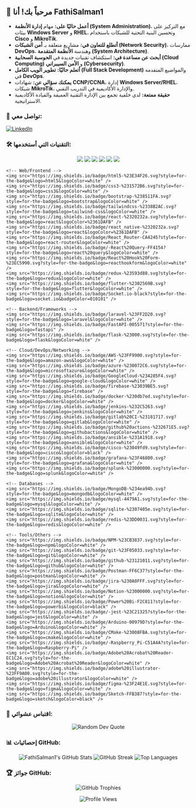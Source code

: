 <!-- About Me -->
## 👋 مرحباً بك! أنا FathiSalman1

*   **أعمل حاليًا على:** مهام **إدارة الأنظمة (System Administration)**، مع التركيز على بيئات **Windows Server** و **RHEL**، وتحسين البنية التحتية للشبكات باستخدام **Cisco** و **MikroTik**.
*   **أتطلع للتعاون في:** مشاريع متعلقة بـ **أمن الشبكات (Network Security)**، ممارسات **DevOps**، وهندسة **الأنظمة المتقدمة (System Architecture)**.
*   **أبحث عن مساعدة في:** استكشاف تقنيات جديدة في **الحوسبة السحابية (Cloud Computing)** و **الأمن السيبراني (Cybersecurity)**.
*   **أتعلم حاليًا:** **تطوير الويب الكامل (Full Stack Development)** والمواضيع المتقدمة في **DevOps**.
*   **يمكنك سؤالي عن:** شهادات **CCNP/CCNA**، إدارة **Windows Server/RHEL**، شبكات **MikroTik**، والإدارة الأكاديمية في التدريب التقني.
*   **حقيقة ممتعة:** لدي خلفية تجمع بين الإدارة التقنية العميقة والقيادة الأكاديمية الاستراتيجية.

<!-- Socials -->
### 🔗 تواصل معي:

[![LinkedIn](https://img.shields.io/badge/LinkedIn-0077B5?style=for-the-badge&logo=linkedin&logoColor=white )](https://www.linkedin.com/in/fathi-salman-0032622b1/ )

<!-- Tech Stack -->
### 🛠️ التقنيات التي أستخدمها:

<p align="center">
    <!-- Languages -->
    <img src="https://img.shields.io/badge/c++-%2300599C.svg?style=for-the-badge&logo=c%2B%2B&logoColor=white" />
    <img src="https://img.shields.io/badge/c-%2300599C.svg?style=for-the-badge&logo=c&logoColor=white" />
    <img src="https://img.shields.io/badge/dart-%230175C2.svg?style=for-the-badge&logo=dart&logoColor=white" />
    <img src="https://img.shields.io/badge/php-%23777BB4.svg?style=for-the-badge&logo=php&logoColor=white" />
    <img src="https://img.shields.io/badge/python-3670A0?style=for-the-badge&logo=python&logoColor=ffdd54" />
    <img src="https://img.shields.io/badge/typescript-%23007ACC.svg?style=for-the-badge&logo=typescript&logoColor=white" />
    
    <!-- Web/Frontend -->
    <img src="https://img.shields.io/badge/html5-%23E34F26.svg?style=for-the-badge&logo=html5&logoColor=white" />
    <img src="https://img.shields.io/badge/css3-%231572B6.svg?style=for-the-badge&logo=css3&logoColor=white" />
    <img src="https://img.shields.io/badge/bootstrap-%238511FA.svg?style=for-the-badge&logo=bootstrap&logoColor=white" />
    <img src="https://img.shields.io/badge/tailwindcss-%2338B2AC.svg?style=for-the-badge&logo=tailwind-css&logoColor=white" />
    <img src="https://img.shields.io/badge/react-%2320232a.svg?style=for-the-badge&logo=react&logoColor=%2361DAFB" />
    <img src="https://img.shields.io/badge/react_native-%2320232a.svg?style=for-the-badge&logo=react&logoColor=%2361DAFB" />
    <img src="https://img.shields.io/badge/React_Router-CA4245?style=for-the-badge&logo=react-router&logoColor=white" />
    <img src="https://img.shields.io/badge/-React%20Query-FF4154?style=for-the-badge&logo=react%20query&logoColor=white" />
    <img src="https://img.shields.io/badge/React%20Hook%20Form-%23EC5990.svg?style=for-the-badge&logo=reacthookform&logoColor=white" />
    <img src="https://img.shields.io/badge/redux-%23593d88.svg?style=for-the-badge&logo=redux&logoColor=white" />
    <img src="https://img.shields.io/badge/flutter-%2302569B.svg?style=for-the-badge&logo=flutter&logoColor=white" />
    <img src="https://img.shields.io/badge/Socket.io-black?style=for-the-badge&logo=socket.io&badgeColor=010101" />
    
    <!-- Backend/Frameworks -->
    <img src="https://img.shields.io/badge/laravel-%23FF2D20.svg?style=for-the-badge&logo=laravel&logoColor=white" />
    <img src="https://img.shields.io/badge/FastAPI-005571?style=for-the-badge&logo=fastapi" />
    <img src="https://img.shields.io/badge/flask-%23000.svg?style=for-the-badge&logo=flask&logoColor=white" />
    
    <!-- Cloud/DevOps/Networking -->
    <img src="https://img.shields.io/badge/AWS-%23FF9900.svg?style=for-the-badge&logo=amazon-aws&logoColor=white" />
    <img src="https://img.shields.io/badge/azure-%230072C6.svg?style=for-the-badge&logo=microsoftazure&logoColor=white" />
    <img src="https://img.shields.io/badge/GoogleCloud-%234285F4.svg?style=for-the-badge&logo=google-cloud&logoColor=white" />
    <img src="https://img.shields.io/badge/firebase-%23039BE5.svg?style=for-the-badge&logo=firebase" />
    <img src="https://img.shields.io/badge/docker-%230db7ed.svg?style=for-the-badge&logo=docker&logoColor=white" />
    <img src="https://img.shields.io/badge/jenkins-%232C5263.svg?style=for-the-badge&logo=jenkins&logoColor=white" />
    <img src="https://img.shields.io/badge/gitlab%20CI-%23181717.svg?style=for-the-badge&logo=gitlab&logoColor=white" />
    <img src="https://img.shields.io/badge/github%20actions-%232671E5.svg?style=for-the-badge&logo=githubactions&logoColor=white" />
    <img src="https://img.shields.io/badge/ansible-%231A1918.svg?style=for-the-badge&logo=ansible&logoColor=white" />
    <img src="https://img.shields.io/badge/cisco-%23049fd9.svg?style=for-the-badge&logo=cisco&logoColor=black" />
    <img src="https://img.shields.io/badge/grafana-%23F46800.svg?style=for-the-badge&logo=grafana&logoColor=white" />
    <img src="https://img.shields.io/badge/splunk-%23000000.svg?style=for-the-badge&logo=splunk&logoColor=white" />
    
    <!-- Databases -->
    <img src="https://img.shields.io/badge/MongoDB-%234ea94b.svg?style=for-the-badge&logo=mongodb&logoColor=white" />
    <img src="https://img.shields.io/badge/mysql-4479A1.svg?style=for-the-badge&logo=mysql&logoColor=white" />
    <img src="https://img.shields.io/badge/sqlite-%2307405e.svg?style=for-the-badge&logo=sqlite&logoColor=white" />
    <img src="https://img.shields.io/badge/redis-%23DD0031.svg?style=for-the-badge&logo=redis&logoColor=white" />
    
    <!-- Tools/Others -->
    <img src="https://img.shields.io/badge/NPM-%23CB3837.svg?style=for-the-badge&logo=npm&logoColor=white" />
    <img src="https://img.shields.io/badge/git-%23F05033.svg?style=for-the-badge&logo=git&logoColor=white" />
    <img src="https://img.shields.io/badge/github-%23121011.svg?style=for-the-badge&logo=github&logoColor=white" />
    <img src="https://img.shields.io/badge/Postman-FF6C37?style=for-the-badge&logo=postman&logoColor=white" />
    <img src="https://img.shields.io/badge/jira-%230A0FFF.svg?style=for-the-badge&logo=jira&logoColor=white" />
    <img src="https://img.shields.io/badge/Notion-%23000000.svg?style=for-the-badge&logo=notion&logoColor=white" />
    <img src="https://img.shields.io/badge/Power%20Bi-F2C811?style=for-the-badge&logo=powerbi&logoColor=black" />
    <img src="https://img.shields.io/badge/-jest-%23C21325?style=for-the-badge&logo=jest&logoColor=white" />
    <img src="https://img.shields.io/badge/Arduino-00979D?style=for-the-badge&logo=Arduino&logoColor=white" />
    <img src="https://img.shields.io/badge/CMake-%23008FBA.svg?style=for-the-badge&logo=cmake&logoColor=white" />
    <img src="https://img.shields.io/badge/-Raspberry_Pi-C51A4A?style=for-the-badge&logo=Raspberry-Pi" />
    <img src="https://img.shields.io/badge/Adobe%20Acrobat%20Reader-EC1C24.svg?style=for-the-badge&logo=Adobe%20Acrobat%20Reader&logoColor=white" />
    <img src="https://img.shields.io/badge/adobe%20illustrator-%23FF9A00.svg?style=for-the-badge&logo=adobe%20illustrator&logoColor=white" />
    <img src="https://img.shields.io/badge/figma-%23F24E1E.svg?style=for-the-badge&logo=figma&logoColor=white" />
    <img src="https://img.shields.io/badge/Sketch-FFB387?style=for-the-badge&logo=sketch&logoColor=black" />
</p>

<!-- Random Dev Quote -->
### 💬 اقتباس عشوائي:

<p align="center">
    <img src="https://readme-quotes.vercel.app/api?theme=radical" alt="Random Dev Quote" />
</p>

<!-- GitHub Stats -->
### 📊 إحصائيات GitHub:

<p align="center">
    <img src="https://github-readme-stats.vercel.app/api?username=FathiSalman1&show_icons=true&theme=radical&hide_border=true&count_private=true" alt="FathiSalman1's GitHub Stats" />
    <img src="https://nirzak-streak-stats.vercel.app/?user=FathiSalman1&theme=radical&hide_border=true" alt="GitHub Streak" />
    <img src="https://github-readme-stats.vercel.app/api/top-langs/?username=FathiSalman1&layout=compact&theme=radical&hide_border=true" alt="Top Languages" />
</p>

<!-- GitHub Trophies -->
### 🏆 جوائز GitHub:

<p align="center">
    <img src="https://github-profile-trophy.vercel.app/?username=FathiSalman1&theme=radical&no-frame=true&row=1&column=7" alt="GitHub Trophies" />
</p>

<!-- Visitor Counter -->
<p align="center">
    <img src="https://profile-counter.glitch.me/{FathiSalman1}/count.svg" alt="Profile Views" />
</p>
